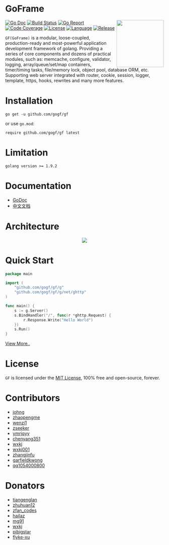 # GoFrame 
<img align="right" height="150px" src="https://goframe.org/cover.png">

[![Go Doc](https://godoc.org/github.com/gogf/gf?status.svg)](https://godoc.org/github.com/gogf/gf) 
[![Build Status](https://travis-ci.org/gogf/gf.svg?branch=master)](https://travis-ci.org/gogf/gf) 
[![Go Report](https://goreportcard.com/badge/github.com/gogf/gf)](https://goreportcard.com/report/github.com/gogf/gf) 
[![Code Coverage](https://codecov.io/gh/gogf/gf/branch/master/graph/badge.svg)](https://codecov.io/gh/gogf/gf/branch/master)
[![License](https://img.shields.io/github/license/gogf/gf.svg?style=flat)](https://github.com/gogf/gf)
[![Language](https://img.shields.io/badge/language-go-blue.svg)](https://github.com/gogf/gf)
[![Release](https://img.shields.io/github/release/gogf/gf.svg?style=flat)](https://github.com/gogf/gf/releases)

<!--
GoFrame is a modular, loose-coupled, production-ready and most-powerful application development framework of golang. Providing a series of core components and dozens of practical modules, such as: cache, logging, containers, timer, validator, database orm, etc. Supporting web server integrated with router, cookie, session, logger, configure, template, https, hooks, rewrites and many more features. 
-->

`GF(GoFrame)` is a modular, loose-coupled, production-ready and most-powerful application development framework of golang. Providing a series of core components and dozens of practical modules, such as: memcache, configure, validator, logging, array/queue/set/map containers, timer/timing tasks, file/memory lock, object pool, database ORM, etc. Supporting web server integrated with router, cookie, session, logger, template, https, hooks, rewrites and many more features. 

# Installation
```
go get -u github.com/gogf/gf
```
or use `go.mod`:
```
require github.com/gogf/gf latest
```

# Limitation
```
golang version >= 1.9.2
```

# Documentation

* [GoDoc](https://godoc.org/github.com/gogf/gf)
* [中文文档](https://goframe.org)

# Architecture
<div align=center>
<img src="https://goframe.org/images/arch.png"/>
</div>

# Quick Start

```go
package main

import (
    "github.com/gogf/gf/g"
    "github.com/gogf/gf/g/net/ghttp"
)

func main() {
    s := g.Server()
    s.BindHandler("/", func(r *ghttp.Request) {
        r.Response.Write("Hello World")
    })
    s.Run()
}
```

[View More..](https://goframe.org/start/index)


# License

`GF` is licensed under the [MIT License](LICENSE), 100% free and open-source, forever.

# Contributors

- [johng](https://gitee.com/johng)
- [zhaopengme](https://github.com/zhaopengme)
- [wenzi1](https://gitee.com/wenzi1)
- [zseeker](https://gitee.com/zseeker)
- [ymrjqyy](https://gitee.com/ymrjqyy)
- [chenyang351](https://github.com/chenyang351)
- [wxkj](https://gitee.com/wxkj)
- [wxkj001](https://github.com/wxkj001)
- [zhangjinfu](https://gitee.com/zhangjinfu)
- [garfieldkwong](https://gitee.com/garfieldkwong)
- [qq1054000800](https://gitee.com/qq1054000800)

# Donators

- [tiangenglan](https://gitee.com/tiangenglan)
- [zhuhuan12](https://gitee.com/zhuhuan12)
- [zfan_codes](https://gitee.com/zfan_codes)
- [hailaz](https://gitee.com/hailaz)
- [mg91](https://gitee.com/mg91)
- [wxkj](https://gitee.com/wxkj)
- [pibigstar](https://github.com/pibigstar)
- [flyke-xu](https://gitee.com/flyke-xu)





